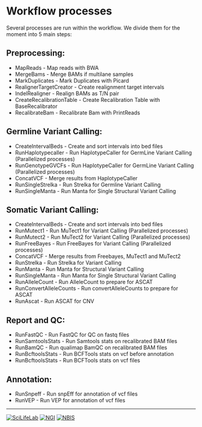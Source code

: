 # Workflow processes

Several processes are run within the workflow. We divide them for the moment into 5 main steps:

## Preprocessing:

- MapReads - Map reads with BWA
- MergeBams - Merge BAMs if multilane samples
- MarkDuplicates - Mark Duplicates with Picard
- RealignerTargetCreator - Create realignment target intervals
- IndelRealigner - Realign BAMs as T/N pair
- CreateRecalibrationTable - Create Recalibration Table with BaseRecalibrator
- RecalibrateBam - Recalibrate Bam with PrintReads

## Germline Variant Calling:

- CreateIntervalBeds - Create and sort intervals into bed files
- RunHaplotypecaller - Run HaplotypeCaller for GermLine Variant Calling (Parallelized processes)
- RunGenotypeGVCFs - Run HaplotypeCaller for GermLine Variant Calling (Parallelized processes)
- ConcatVCF - Merge results from HaplotypeCaller
- RunSingleStrelka - Run Strelka for Germline Variant Calling
- RunSingleManta - Run Manta for Single Structural Variant Calling

## Somatic Variant Calling:

- CreateIntervalBeds - Create and sort intervals into bed files
- RunMutect1 - Run MuTect1 for Variant Calling (Parallelized processes)
- RunMutect2 - Run MuTect2 for Variant Calling (Parallelized processes)
- RunFreeBayes - Run FreeBayes for Variant Calling (Parallelized processes)
- ConcatVCF - Merge results from Freebayes, MuTect1 and MuTect2
- RunStrelka - Run Strelka for Variant Calling
- RunManta - Run Manta for Structural Variant Calling
- RunSingleManta - Run Manta for Single Structural Variant Calling
- RunAlleleCount - Run AlleleCount to prepare for ASCAT
- RunConvertAlleleCounts - Run convertAlleleCounts to prepare for ASCAT
- RunAscat - Run ASCAT for CNV

## Report and QC:

- RunFastQC - Run FastQC for QC on fastq files
- RunSamtoolsStats - Run Samtools stats on recalibrated BAM files
- RunBamQC - Run qualimap BamQC on recalibrated BAM files
- RunBcftoolsStats - Run BCFTools stats on vcf before annotation
- RunBcftoolsStats - Run BCFTools stats on vcf files

## Annotation:

- RunSnpeff - Run snpEff for annotation of vcf files
- RunVEP - Run VEP for annotation of vcf files

--------------------------------------------------------------------------------

[![](images/SciLifeLab_logo.png "SciLifeLab")][scilifelab-link]
[![](images/NGI_logo.png "NGI")][ngi-link]
[![](images/NBIS_logo.png "NBIS")][nbis-link]

[nbis-link]: https://www.nbis.se/
[ngi-link]: https://ngisweden.scilifelab.se/
[scilifelab-link]: https://www.scilifelab.se/
